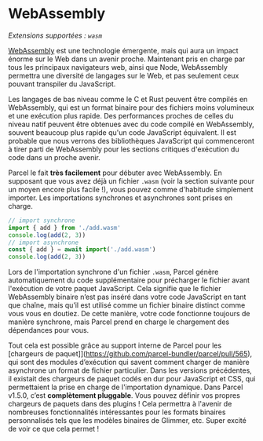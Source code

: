 # WebAssembly

_Extensions supportées : `wasm`_

[WebAssembly](https://webassembly.org) est une technologie émergente, mais qui aura un impact énorme sur le Web dans un avenir proche. Maintenant pris en charge par tous les principaux navigateurs web, ainsi que Node, WebAssembly permettra une diversité de langages sur le Web, et pas seulement ceux pouvant transpiler du JavaScript.

Les langages de bas niveau comme le C et Rust peuvent être compilés en WebAssembly, qui est un format binaire pour des fichiers moins volumineux et une exécution plus rapide. Des performances proches de celles du niveau natif peuvent être obtenues avec du code compilé en WebAssembly, souvent beaucoup plus rapide qu'un code JavaScript équivalent. Il est probable que nous verrons des bibliothèques JavaScript qui commenceront à tirer parti de WebAssembly pour les sections critiques d'exécution du code dans un proche avenir.

Parcel le fait **très facilement** pour débuter avec WebAssembly. En supposant que vous avez déjà un fichier `.wasm` (voir la section suivante pour un moyen encore plus facile !), vous pouvez comme d'habitude simplement importer. Les importations synchrones et asynchrones sont prises en charge.

```js
// import synchrone
import { add } from './add.wasm'
console.log(add(2, 3))
// import asynchrone
const { add } = await import('./add.wasm')
console.log(add(2, 3))
```

Lors de l'importation synchrone d'un fichier `.wasm`, Parcel génère automatiquement du code supplémentaire pour précharger le fichier avant l'exécution de votre paquet JavaScript. Cela signifie que le fichier WebAssembly binaire n’est pas inséré dans votre code JavaScript en tant que chaîne, mais qu’il est utilisé comme un fichier binaire distinct comme vous vous en doutiez. De cette manière, votre code fonctionne toujours de manière synchrone, mais Parcel prend en charge le chargement des dépendances pour vous.

Tout cela est possible grâce au support interne de Parcel pour les [chargeurs de paquet]](https://github.com/parcel-bundler/parcel/pull/565), qui sont des modules d’exécution qui savent comment charger de manière asynchrone un format de fichier particulier. Dans les versions précédentes, il existait des chargeurs de paquet codés en dur pour JavaScript et CSS, qui permettaient la prise en charge de l'importation dynamique. Dans Parcel v1.5.0, c’est **complètement pluggable**. Vous pouvez définir vos propres chargeurs de paquets dans des plugins ! Cela permettra à l'avenir de nombreuses fonctionnalités intéressantes pour les formats binaires personnalisés tels que les modèles binaires de Glimmer, etc. Super excité de voir ce que cela permet !
